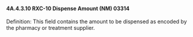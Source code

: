 #### 4A.4.3.10 RXC-10 Dispense Amount (NM) 03314

Definition: This field contains the amount to be dispensed as encoded by the pharmacy or treatment supplier.
